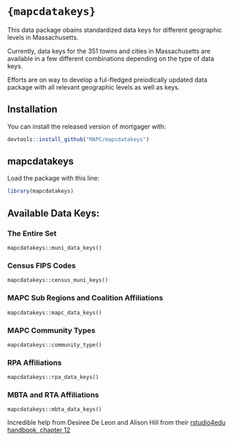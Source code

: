# ``` {mapcdatakeys} ```

This data package obains standardized data keys for different geographic levels in Massachusetts.

Currently, data keys for the 351 towns and cities in Massachusetts are available in a few different combinations depending on the type of data keys.

Efforts are on way to develop a ful-fledged preiodically updated data package with all relevant geographic levels as well as keys.

## Installation

You can install the released version of mortgager with:

``` r
devtools::install_github("MAPC/mapcdatakeys")
```

## mapcdatakeys

Load the  package with this line:

``` r
library(mapcdatakeys)
```

## Available Data Keys:

### The Entire Set

```mapcdatakeys::muni_data_keys()```

### Census FIPS Codes

```mapcdatakeys::census_muni_keys()```

### MAPC Sub Regions and Coalition Affiliations

```mapcdatakeys::mapc_data_keys()```

### MAPC Community Types

```mapcdatakeys::community_type()```

### RPA Affiliations

```mapcdatakeys::rpa_data_keys()```

### MBTA and RTA Affiliations

```mapcdatakeys::mbta_data_keys()```


Incredible help from Desiree De Leon and Alison Hill from their [rstudio4edu handbook, chapter 12](https://rstudio4edu.github.io/rstudio4edu-book/data-pkg.html)
